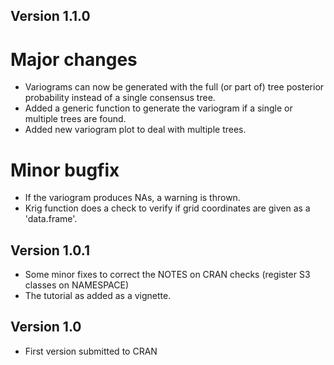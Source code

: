 Version 1.1.0
-------------

# Major changes
		
* Variograms can now be generated with the full (or part of) tree posterior probability instead of a single consensus tree.
* Added a generic function to generate the variogram if a single or multiple trees are found.
* Added new variogram plot to deal with multiple trees.

# Minor bugfix
	
* If the variogram produces NAs, a warning is thrown.
* Krig function does a check to verify if grid coordinates are given as a 'data.frame'.
	

Version 1.0.1
-------------

* Some minor fixes to correct the NOTES on CRAN checks (register S3 classes on NAMESPACE)
* The tutorial as added as a vignette.
	

Version 1.0
-----------

* First version submitted to CRAN
	
